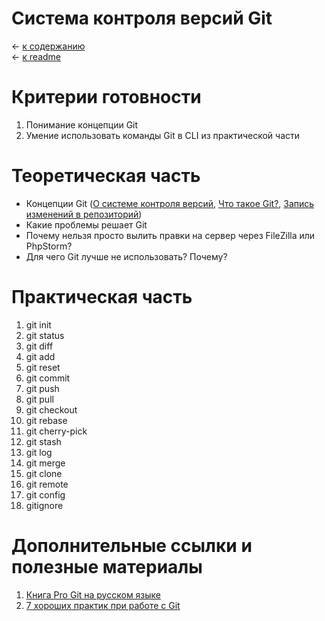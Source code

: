 # Система контроля версий Git

&larr; [к содержанию](./table-of-contents.md)  
&larr; [к readme](../../README.md)

# Критерии готовности
1. Понимание концепции Git
2. Умение использовать команды Git в CLI из практической части

# Теоретическая часть
- Концепции Git ([О системе контроля версий](https://git-scm.com/book/ru/v2/%D0%92%D0%B2%D0%B5%D0%B4%D0%B5%D0%BD%D0%B8%D0%B5-%D0%9E-%D1%81%D0%B8%D1%81%D1%82%D0%B5%D0%BC%D0%B5-%D0%BA%D0%BE%D0%BD%D1%82%D1%80%D0%BE%D0%BB%D1%8F-%D0%B2%D0%B5%D1%80%D1%81%D0%B8%D0%B9), [Что такое Git?](https://git-scm.com/book/ru/v2/%D0%92%D0%B2%D0%B5%D0%B4%D0%B5%D0%BD%D0%B8%D0%B5-%D0%A7%D1%82%D0%BE-%D1%82%D0%B0%D0%BA%D0%BE%D0%B5-Git%3F), [Запись изменений в репозиторий](https://git-scm.com/book/ru/v2/%D0%9E%D1%81%D0%BD%D0%BE%D0%B2%D1%8B-Git-%D0%97%D0%B0%D0%BF%D0%B8%D1%81%D1%8C-%D0%B8%D0%B7%D0%BC%D0%B5%D0%BD%D0%B5%D0%BD%D0%B8%D0%B9-%D0%B2-%D1%80%D0%B5%D0%BF%D0%BE%D0%B7%D0%B8%D1%82%D0%BE%D1%80%D0%B8%D0%B9))
- Какие проблемы решает Git
- Почему нельзя просто вылить правки на сервер через FileZilla или PhpStorm?
- Для чего Git лучше не использовать? Почему?

# Практическая часть
1. git init
4. git status
13. git diff
2. git add
3. git reset
5. git commit
6. git push
7. git pull
8. git checkout
9. git rebase
10. git cherry-pick
11. git stash
12. git log
14. git merge
15. git clone
16. git remote
17. git config
18. gitignore

# Дополнительные ссылки и полезные материалы
1. [Книга Pro Git на русском языке](https://git-scm.com/book/ru/v2)
2. [7 хороших практик при работе с Git](https://sourcelevel.io/blog/7-git-best-practices-to-start-using-in-your-next-commit)
